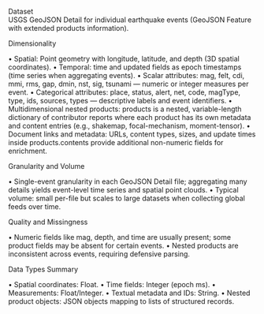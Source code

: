 Dataset  
USGS GeoJSON Detail for individual earthquake events (GeoJSON Feature with extended products information).

Dimensionality

•  Spatial: Point geometry with longitude, latitude, and depth (3D spatial coordinates).
•  Temporal: time and updated fields as epoch timestamps (time series when aggregating events).
•  Scalar attributes: mag, felt, cdi, mmi, rms, gap, dmin, nst, sig, tsunami — numeric or integer measures per event.
•  Categorical attributes: place, status, alert, net, code, magType, type, ids, sources, types — descriptive labels and event identifiers.
•  Multidimensional nested products: products is a nested, variable-length dictionary of contributor reports where each product has its own metadata and content entries (e.g., shakemap, focal-mechanism, moment-tensor).
•  Document links and metadata: URLs, content types, sizes, and update times inside products.contents provide additional non-numeric fields for enrichment.

Granularity and Volume

•  Single-event granularity in each GeoJSON Detail file; aggregating many details yields event-level time series and spatial point clouds.
•  Typical volume: small per-file but scales to large datasets when collecting global feeds over time.

Quality and Missingness

•  Numeric fields like mag, depth, and time are usually present; some product fields may be absent for certain events.
•  Nested products are inconsistent across events, requiring defensive parsing.

Data Types Summary

•  Spatial coordinates: Float.
•  Time fields: Integer (epoch ms).
•  Measurements: Float/Integer.
•  Textual metadata and IDs: String.
•  Nested product objects: JSON objects mapping to lists of structured records.